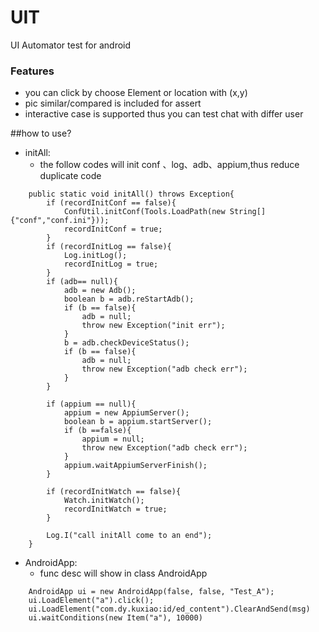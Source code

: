# UIT
UI Automator test for android 


### Features
* you can click by choose Element or location with (x,y)
* pic similar/compared is included for assert
* interactive case is supported thus you can test chat with differ user

##how to use?
* initAll:
    *  the follow codes will init conf 、log、adb、appium,thus reduce duplicate code
```
    public static void initAll() throws Exception{
		if (recordInitConf == false){
			ConfUtil.initConf(Tools.LoadPath(new String[]{"conf","conf.ini"}));
			recordInitConf = true;
		}
		if (recordInitLog == false){
			Log.initLog();
			recordInitLog = true;
		}
		if (adb== null){
			adb = new Adb();
			boolean b = adb.reStartAdb();
			if (b == false){
				adb = null;
				throw new Exception("init err");
			}
			b = adb.checkDeviceStatus();
			if (b == false){
				adb = null;
				throw new Exception("adb check err");
			}
		}
		
		if (appium == null){
			appium = new AppiumServer();
			boolean b = appium.startServer();
			if (b ==false){
				appium = null;
				throw new Exception("adb check err");
			}
			appium.waitAppiumServerFinish();
		}
		
		if (recordInitWatch == false){
			Watch.initWatch();
			recordInitWatch = true;
		}
		
		Log.I("call initAll come to an end");
	}
```

* AndroidApp:
    *  func desc will show in class AndroidApp
```
    AndroidApp ui = new AndroidApp(false, false, "Test_A");
    ui.LoadElement("a").click();
    ui.LoadElement("com.dy.kuxiao:id/ed_content").ClearAndSend(msg)
    ui.waitConditions(new Item("a"), 10000)
```
